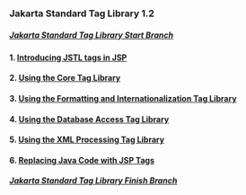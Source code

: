 ### Jakarta Standard Tag Library 1.2

##### [Jakarta Standard Tag Library Start Branch](https://github.com/NicorDesigns/javawebdevcourse/tree/j2ee8web-jstl-start)

#### 1. [Introducing JSTL tags in JSP](jee8jstlintro.md)

#### 2. [Using the Core Tag Library](jee8jstlcore.md)

#### 3. [Using the Formatting and Internationalization Tag Library](jee8jstlfmt.md) 

#### 4. [Using the Database Access Tag Library](jee8jstlsql.md)

#### 5. [Using the XML Processing Tag Library](jee8jstlxml.md)

#### 6. [Replacing Java Code with JSP Tags](jee8jstlcustomtags.md)

##### [Jakarta Standard Tag Library Finish Branch](https://github.com/NicorDesigns/javawebdevcourse/tree/jee8web-jstl-finish)
    

